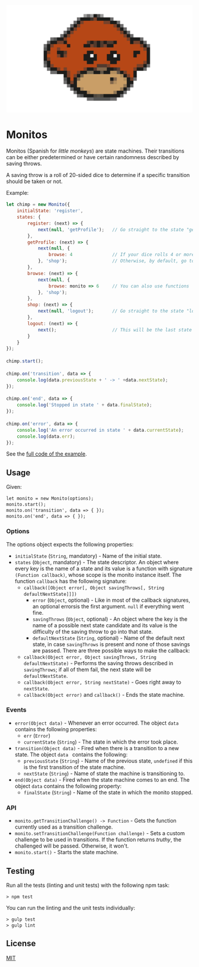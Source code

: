 ![Monitos](assets/monitos.png?raw=true "Monitos")

# Monitos

Monitos (Spanish for _little monkeys_) are state machines. Their transitions can be either predetermined
or have certain randomness described by saving throws.

A saving throw is a roll of 20-sided dice to determine if a specific transition should be taken or not. 
 
Example:

```javascript
let chimp = new Monito({ 
    initialState: 'register', 
    states: {
        register: (next) => {
            next(null, 'getProfile');   // Go straight to the state "getProfile"
        },
        getProfile: (next) => {
            next(null, {
                browse: 4               // If your dice rolls 4 or more, go to "browse"
            }, 'shop');                 // Otherwise, by default, go to "shop"
        },
        browse: (next) => {
            next(null, {
                browse: monito => 6     // You can also use functions
            }, 'shop');                 
        },
        shop: (next) => {
            next(null, 'logout');       // Go straight to the state "logout"
        },
        logout: (next) => {
            next();                     // This will be the last state
        }
    }
});                     

chimp.start();

chimp.on('transition', data => {
    console.log(data.previousState + ' -> ' +data.nextState);
});

chimp.on('end', data => {
    console.log('Stopped in state ' + data.finalState);
});

chimp.on('error', data => {
    console.log('An error occurred in state ' + data.currentState);
    console.log(data.err);
});
```

See the [full code of the example](example/shopper.js).

## Usage

Given:

```
let monito = new Monito(options);
monito.start();
monito.on('transition', data => { });
monito.on('end', data => { });
```
 
### Options

The options object expects the following properties:

* `initialState` (`String`, mandatory) - Name of the initial state.
* `states` (`Object`, mandatory) - The state descriptor. An object where every key is the name of a state and
its value is a function with signature `(Function callback)`, whose scope is the monito instance itself. 
The function `callback` has the following signature:
    * `callback([Object error[, Object savingThrows[, String defaultNextState]]])`
        * `error` (`Object`, optional) - Like in most of the callback signatures, an optional errorsis the first argument. `null` if everything went fine.
        * `savingThrows` (`Object`, optional) - An object where the key is the name of a possible next state candidate and its value is the difficulty of the saving throw to go into that state.
        * `defaultNextState` (`String`, optional) - Name of the default next state, in case `savingThrows` is present and none of those savings are passed.
There are three possible ways to make the callback:
    * `callback(Object error, Object savingThrows, String defaultNextState)` - Performs the saving throws described in `savingThrows`; if all of them fail, the next state will be `defaultNextState`.
    * `callback(Object error, String nextState)` - Goes right away to `nextState`.
    * `callback(Object error)` and `callback()` - Ends the state machine.
 
### Events

* `error(Object data)` - Whenever an error occurred. The object `data` contains the following properties:
    * `err` (`Error`) 
    * `currentState` (`String`) - The state in which the error took place. 
* `transition(Object data)` - Fired when there is a transition to a new state. The object `data ` contains the following:
    * `previousState` (`String`) - Name of the previous state, `undefined` if this is the first transition of the state machine.
    * `nextState` (`String`) - Name of state the machine is transitioning to.
* `end(Object data)` - Fired when the state machine comes to an end. The object `data` contains the following property:
    * `finalState` (`String`) - Name of the state in which the monito stopped.

### API

* `monito.getTransitionChallenge() -> Function` - Gets the function currently used as a transition challenge.
* `monito.setTransitionChallenge(Function challenge)` - Sets a custom challenge to be used in transitions. If the function returns _truthy_, the challenged will be passed. Otherwise, it won't.
* `monito.start()` - Starts the state machine.

## Testing

Run all the tests (linting and unit tests) with the following npm task:

```
> npm test
```

You can run the linting and the unit tests individually:

```
> gulp test
> gulp lint
```

## License

[MIT](LICENSE)